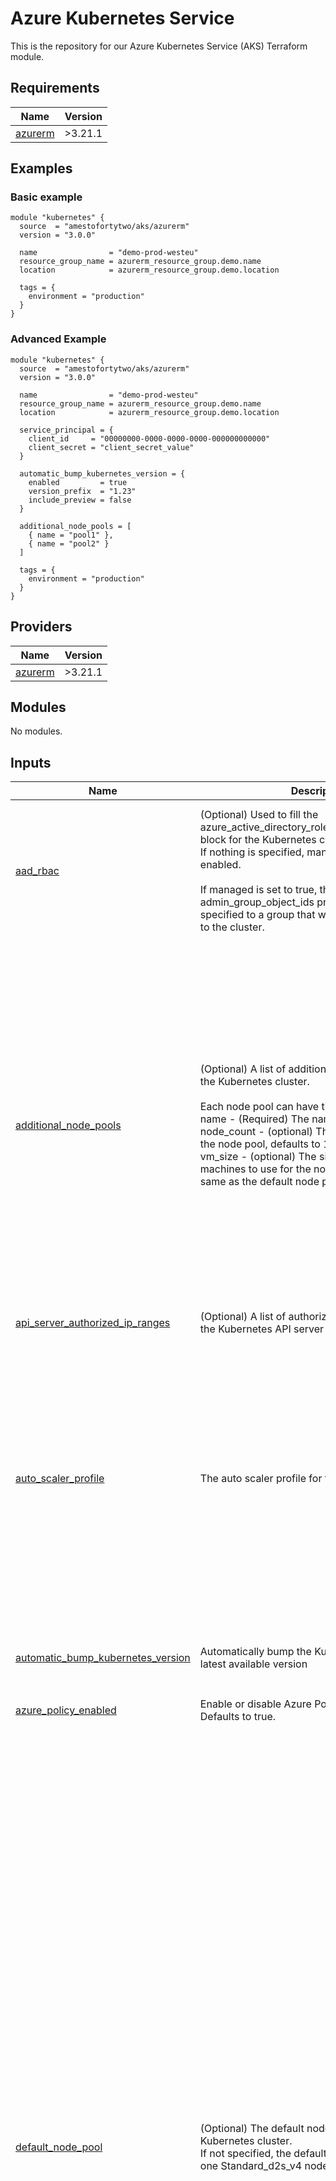 <!-- BEGIN_TF_DOCS -->
# Azure Kubernetes Service

This is the repository for our Azure Kubernetes Service (AKS) Terraform module.

## Requirements

| Name | Version |
|------|---------|
| <a name="requirement_azurerm"></a> [azurerm](#requirement\_azurerm) | >3.21.1 |

## Examples

### Basic example

```hcl
module "kubernetes" {
  source  = "amestofortytwo/aks/azurerm"
  version = "3.0.0"

  name                = "demo-prod-westeu"
  resource_group_name = azurerm_resource_group.demo.name
  location            = azurerm_resource_group.demo.location

  tags = {
    environment = "production"
  }
}
```

### Advanced Example

```hcl
module "kubernetes" {
  source  = "amestofortytwo/aks/azurerm"
  version = "3.0.0"

  name                = "demo-prod-westeu"
  resource_group_name = azurerm_resource_group.demo.name
  location            = azurerm_resource_group.demo.location

  service_principal = {
    client_id     = "00000000-0000-0000-0000-000000000000"
    client_secret = "client_secret_value"
  }

  automatic_bump_kubernetes_version = {
    enabled         = true
    version_prefix  = "1.23"
    include_preview = false
  }

  additional_node_pools = [
    { name = "pool1" },
    { name = "pool2" }
  ]

  tags = {
    environment = "production"
  }
}
```

## Providers

| Name | Version |
|------|---------|
| <a name="provider_azurerm"></a> [azurerm](#provider\_azurerm) | >3.21.1 |

## Modules

No modules.

## Inputs

| Name | Description | Type | Default | Required |
|------|-------------|------|---------|:--------:|
| <a name="input_aad_rbac"></a> [aad\_rbac](#input\_aad\_rbac) | (Optional) Used to fill the azure\_active\_directory\_role\_based\_access\_control block for the Kubernetes cluster.<br>  If nothing is specified, managed AAD RBAC will be enabled.<br><br>  If managed is set to true, the admin\_group\_object\_ids properties can be specified to a group that will have admin access to the cluster. | <pre>object({<br>    managed                = optional(bool)<br>    tenant_id              = optional(string)<br>    admin_group_object_ids = optional(list(string))<br>    azure_rbac_enabled     = optional(bool)<br>    client_app_id          = optional(string)<br>    server_app_id          = optional(string)<br>    server_app_secret      = optional(string)<br>  })</pre> | <pre>{<br>  "admin_group_object_ids": null,<br>  "azure_rbac_enabled": true,<br>  "managed": true<br>}</pre> | no |
| <a name="input_additional_node_pools"></a> [additional\_node\_pools](#input\_additional\_node\_pools) | (Optional) A list of additional node pools to add to the Kubernetes cluster.<br><br>  Each node pool can have the following properties:<br>  name - (Required) The name of the node pool.<br>  node\_count - (optional) The number of nodes in the node pool, defaults to 1.<br>  vm\_size - (optional) The size of the virtual machines to use for the node pool, defaults to the same as the default node pool. | <pre>list(object({<br>    name                 = string<br>    mode                 = optional(string)<br>    orchestrator_version = optional(string)<br>    os_type              = optional(string)<br>    os_sku               = optional(string)<br>    node_labels          = optional(map(string))<br>    node_count           = optional(number)<br>    enable_auto_scaling  = optional(bool, false)<br>    min_count            = optional(number)<br>    max_count            = optional(number)<br>    vm_size              = optional(string)<br>    os_disk_size_gb      = optional(number)<br>    os_disk_type         = optional(string)<br>    vnet_subnet_id       = optional(string)<br>    pod_subnet_id        = optional(string)<br>    max_pods             = optional(number)<br>    zones                = optional(list(string))<br>    scale_down_mode      = optional(string)<br>    ultra_ssd_enabled    = optional(bool)<br>    kubelet_disk_type    = optional(string)<br>    node_taints          = optional(list(string))<br>    tags                 = optional(map(string))<br>  }))</pre> | `[]` | no |
| <a name="input_api_server_authorized_ip_ranges"></a> [api\_server\_authorized\_ip\_ranges](#input\_api\_server\_authorized\_ip\_ranges) | (Optional) A list of authorized IP ranges to access the Kubernetes API server | `list(string)` | `null` | no |
| <a name="input_auto_scaler_profile"></a> [auto\_scaler\_profile](#input\_auto\_scaler\_profile) | The auto scaler profile for the Kubernetes cluster. | <pre>object({<br>    balance_similar_node_groups      = optional(bool)<br>    expander                         = optional(string)<br>    max_graceful_termination_sec     = optional(number)<br>    max_node_provisioning_time       = optional(string)<br>    max_unready_nodes                = optional(number)<br>    new_pod_scale_up_delay           = optional(string)<br>    scale_down_delay_after_add       = optional(string)<br>    scale_down_delay_after_delete    = optional(string)<br>    scale_down_delay_after_failure   = optional(string)<br>    scale_down_unneeded              = optional(string)<br>    scale_down_unready               = optional(string)<br>    scale_down_utilization_threshold = optional(string)<br>    empty_bulk_delete_max            = optional(number)<br>    skip_nodes_with_local_storage    = optional(bool)<br>    skip_nodes_with_system_pods      = optional(bool)<br>  })</pre> | `null` | no |
| <a name="input_automatic_bump_kubernetes_version"></a> [automatic\_bump\_kubernetes\_version](#input\_automatic\_bump\_kubernetes\_version) | Automatically bump the Kubernetes version to the latest available version | <pre>object({<br>    enabled         = bool<br>    version_prefix  = string<br>    include_preview = bool<br>  })</pre> | <pre>{<br>  "enabled": false,<br>  "include_preview": false,<br>  "version_prefix": "1.23"<br>}</pre> | no |
| <a name="input_azure_policy_enabled"></a> [azure\_policy\_enabled](#input\_azure\_policy\_enabled) | Enable or disable Azure Policy for the cluster. Defaults to true. | `bool` | `true` | no |
| <a name="input_default_node_pool"></a> [default\_node\_pool](#input\_default\_node\_pool) | (Optional) The default node pool for the Kubernetes cluster.<br>  If not specified, the default node pool will have one Standard\_d2s\_v4 node. | <pre>object({<br>    name    = string<br>    vm_size = string<br><br>    # Autoscale or manual scaling<br>    node_count          = optional(number)<br>    enable_auto_scaling = optional(bool)<br>    autoscale = optional(object({<br>      min_count = number<br>      max_count = number<br>    }))<br><br>    # Optional settings<br>    max_pods                      = optional(number)<br>    capacity_reservation_group_id = optional(string)<br>    enable_host_encryption        = optional(bool)<br>    enable_node_public_ip         = optional(bool)<br>    fips_enabled                  = optional(bool)<br>    kubelet_disk_type             = optional(string)<br>    message_of_the_day            = optional(string)<br>    node_public_ip_prefix_id      = optional(string)<br>    node_labels                   = optional(map(string))<br>    only_critical_addons_enabled  = optional(bool)<br>    orchestrator_version          = optional(string)<br>    os_disk_size_gb               = optional(number)<br>    os_disk_type                  = optional(string)<br>    os_sku                        = optional(string)<br>    pod_subnet_id                 = optional(string)<br>    scale_down_mode               = optional(string)<br>    type                          = optional(string)<br>    tags                          = optional(map(string))<br>    ultra_ssd_enabled             = optional(bool)<br><br>    kubelet_config = optional(object(<br>      {<br>        cpu_manager_policy        = optional(string)<br>        cpu_cfs_quota_enabled     = optional(bool)<br>        cpu_cfs_quota_period      = optional(string)<br>        image_gc_high_threshold   = optional(number)<br>        image_gc_low_threshold    = optional(number)<br>        topology_manager_policy   = optional(string)<br>        allowed_unsafe_sysctls    = optional(list(string))<br>        container_log_max_size_mb = optional(number)<br>        container_log_max_line    = optional(number)<br>        pod_max_pid               = optional(number)<br>      }<br>    ))<br><br>    linux_os_config = optional(object({<br>      # sysctl will not be implemented, until someone needs it<br>      swap_file_size_mb             = optional(number)<br>      transparent_huge_page_enabled = optional(bool)<br>      transparent_huge_page_defrag  = optional(string)<br>    }))<br><br>    upgrade_settings = optional(object({<br>      max_surge = optional(number)<br>    }))<br>  })</pre> | <pre>{<br>  "name": "default",<br>  "node_count": 1,<br>  "vm_size": "Standard_D2s_v4"<br>}</pre> | no |
| <a name="input_identity"></a> [identity](#input\_identity) | (Optional) The identity block for the Kubernetes cluster.<br>  If not specified, the identity will be of type SystemAssigned. | <pre>object({<br>    type         = string<br>    identity_ids = optional(list(string))<br>  })</pre> | <pre>{<br>  "identity_ids": null,<br>  "type": "SystemAssigned"<br>}</pre> | no |
| <a name="input_ingress_application_gateway"></a> [ingress\_application\_gateway](#input\_ingress\_application\_gateway) | Values used for deployment of the ingress application gateway | <pre>object({<br>    gateway_id   = optional(string)<br>    gateway_name = optional(string)<br>    subnet_cidr  = optional(string)<br>    subnet_id    = optional(string)<br>  })</pre> | `null` | no |
| <a name="input_kubernetes_version"></a> [kubernetes\_version](#input\_kubernetes\_version) | Kubernetes version to use for the cluster | `string` | `null` | no |
| <a name="input_local_account_disabled"></a> [local\_account\_disabled](#input\_local\_account\_disabled) | (Optional) Enable or disable local account for the cluster. Defaults to true. | `bool` | `true` | no |
| <a name="input_location"></a> [location](#input\_location) | The location where all resources will be created | `string` | n/a | yes |
| <a name="input_name"></a> [name](#input\_name) | The name of the managed Kubernetes cluster. | `string` | n/a | yes |
| <a name="input_network_profile"></a> [network\_profile](#input\_network\_profile) | (Optional) The network profile block for the Kubernetes cluster.<br>  If not specified, the network profile will be of type Azure. | <pre>object({<br>    network_plugin      = string<br>    network_plugin_mode = optional(string)<br>    network_policy      = optional(string)<br>    network_mode        = optional(string)<br>    vnet_subnet_id      = optional(string)<br>    load_balancer_sku   = optional(string)<br>    outbound_type       = optional(string)<br>    dns_service_ip      = optional(string)<br>    docker_bridge_cidr  = optional(string)<br>    service_cidr        = optional(string)<br>    service_cidrs       = optional(list(string))<br>    pod_cidr            = optional(string)<br>    pod_cidrs           = optional(list(string))<br>    ip_versions         = optional(list(string))<br>    ebpf_data_plane     = optional(string)<br>  })</pre> | <pre>{<br>  "network_plugin": "azure"<br>}</pre> | no |
| <a name="input_private_cluster"></a> [private\_cluster](#input\_private\_cluster) | (Optional) Enable or disable private cluster for the cluster. Defaults to false. | `bool` | `false` | no |
| <a name="input_resource_group_name"></a> [resource\_group\_name](#input\_resource\_group\_name) | Name of the resource group to create the resources in | `string` | n/a | yes |
| <a name="input_service_principal"></a> [service\_principal](#input\_service\_principal) | (Optional) The service principal block for the Kubernetes cluster.<br>  Do not specify this block if you want already defined the identity block, or if you want to use the SystemAssigned identity. | <pre>object({<br>    client_id     = string<br>    client_secret = string<br>  })</pre> | `null` | no |
| <a name="input_tags"></a> [tags](#input\_tags) | (Optional) A mapping of tags to assign to the resources | `map(string)` | `{}` | no |
| <a name="input_workload_identity_enabled"></a> [workload\_identity\_enabled](#input\_workload\_identity\_enabled) | (Optional) Enable or disable workload identity for the cluster. Enabling this also sets oidc\_issuer\_enabled to true. | `bool` | `null` | no |

## Outputs

| Name | Description |
|------|-------------|
| <a name="output_aks_credentials"></a> [aks\_credentials](#output\_aks\_credentials) | The AZ CLI command to get credentials from your new cluster. |
| <a name="output_aks_id"></a> [aks\_id](#output\_aks\_id) | The Kubernetes Managed Cluster ID. |
| <a name="output_client_certificate"></a> [client\_certificate](#output\_client\_certificate) | Base64 encoded public certificate used by clients to authenticate to the Kubernetes cluster. |
| <a name="output_client_key"></a> [client\_key](#output\_client\_key) | Base64 encoded private key used by clients to authenticate to the Kubernetes cluster. |
| <a name="output_cluster_ca_certificate"></a> [cluster\_ca\_certificate](#output\_cluster\_ca\_certificate) | Base64 encoded public CA certificate used as the root of trust for the Kubernetes cluster. |
| <a name="output_host"></a> [host](#output\_host) | The Kubernetes cluster server host. |
| <a name="output_kube_admin_config_raw"></a> [kube\_admin\_config\_raw](#output\_kube\_admin\_config\_raw) | The raw kube admin config, used with kubectl and other tools. |
| <a name="output_kubelet_identity"></a> [kubelet\_identity](#output\_kubelet\_identity) | The raw kubelet identity. Used for Azure role assignments. |

## Resources

| Name | Type |
|------|------|
| [azurerm_kubernetes_cluster.main](https://registry.terraform.io/providers/hashicorp/azurerm/latest/docs/resources/kubernetes_cluster) | resource |
| [azurerm_kubernetes_cluster_node_pool.additional](https://registry.terraform.io/providers/hashicorp/azurerm/latest/docs/resources/kubernetes_cluster_node_pool) | resource |
| [azurerm_kubernetes_service_versions.current](https://registry.terraform.io/providers/hashicorp/azurerm/latest/docs/data-sources/kubernetes_service_versions) | data source |
<!-- END_TF_DOCS -->